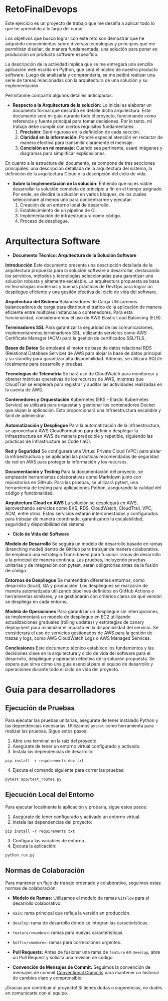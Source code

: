 # RetoFinalDevops

Este ejercicio es un proyecto de trabajo que me desafía a aplicar todo lo que he aprendido a lo largo del curso.

Los objetivos que busco lograr con este reto son demostrar que he adquirido conocimientos sobre diversas tecnologías y principios que me permitirán diseñar, de manera fundamentada, una solución para poner en producción un producto software específico.

La descripción de la actividad implica que se me entregará una sencilla aplicación web escrita en Python, que será el núcleo de nuestro producto software. Luego de analizarla y comprenderla, se me pedirá realizar una serie de tareas relacionadas con la arquitectura de una solución y su implementación.

Permítanme compartir algunos detalles anticipados:
- **Respecto a la Arquitectura de la solución:** Lo inicial es elaborar un documento formal que describa en detalle dicha arquitectura. Este documento será mi guía durante todo el proyecto, funcionando como referencia y fuente principal para tomar decisiones. Por lo tanto, mi trabajo debe cumplir con ciertos requisitos fundamentales:
    1. **Precisión:** Seré riguroso en la definición de cada sección.
    2. **Claridad en la información:** Pondré especial atención en redactar de manera efectiva para transmitir claramente el mensaje.
    3. **Concisión en mi mensaje:** Cuando sea pertinente, usaré imágenes y diagramas para simplificar explicaciones.

En cuanto a la estructura del documento, se compone de tres secciones principales: una descripción detallada de la arquitectura del sistema, la definición de la arquitectura Cloud y la descripción del ciclo de vida.

- **Sobre la Implementación de la solución:** Entiendo que no es viable desarrollar la solución completa de principio a fin en el tiempo asignado. Por ende, se dividirá la solución en varios bloques, de los cuales seleccionaré al menos uno para concentrarme y ejecutar:
    1. Creación de un entorno local de desarrollo.
    2. Establecimiento de un pipeline de CI.
    3. Implementación de infraestructura como código.
    4. Proceso de despliegue.



# Arquitectura Software 

- **Documento Técnico: Arquitectura de la Solución Software**

**Introducción**
Este documento presenta una descripción detallada de la arquitectura propuesta para la solución software a desarrollar, destacando los servicios, métodos y tecnologías seleccionadas para garantizar una solución robusta y altamente escalable. La arquitectura propuesta se basa en tecnologías modernas y buenas prácticas de DevOps para lograr un despliegue eficiente y una gestión efectiva del ciclo de vida del software.

**Arquitectura del Sistema**
Balanceadores de Carga
Utilizaremos balanceadores de carga para distribuir el tráfico de la aplicación de manera eficiente entre múltiples instancias o contenedores. Para esta funcionalidad, consideraremos el uso de AWS Elastic Load Balancing (ELB).

**Terminadores SSL**
Para garantizar la seguridad de las comunicaciones, implementaremos terminadores SSL, utilizando servicios como AWS Certificate Manager (ACM) para la gestión de certificados SSL/TLS.

**Bases de Datos**
Se empleará el motor de base de datos relacional RDS (Relational Database Service) de AWS para alojar la base de datos principal y su standby para garantizar alta disponibilidad. Además, se utilizará SQLite localmente para desarrollo y pruebas.

**Tecnologías de Telemetría**
Se hará uso de CloudWatch para monitorear y obtener métricas operativas de los recursos de AWS, mientras que CloudTrail se empleará para registrar y auditar las actividades realizadas en la cuenta de AWS.

**Contenedores y Orquestación**
Kubernetes (EKS - Elastic Kubernetes Service) se utilizará para orquestar y gestionar los contenedores Docker que alojan la aplicación. Esto proporcionará una infraestructura escalable y fácil de administrar.

**Automatización y Despliegue**
Para la automatización de la infraestructura, se aprovechará AWS CloudFormation para definir y desplegar la infraestructura en AWS de manera predecible y repetible, siguiendo las prácticas de Infrastructure as Code (IaC).

**Red y Seguridad**
Se configurará una Virtual Private Cloud (VPC) para aislar la infraestructura y se aplicarán las prácticas recomendadas de seguridad de red en AWS para proteger la información y los recursos.

**Documentación y Testing**
Para la documentación del proyecto, se emplearán herramientas colaborativas como Markdown junto con repositorios en GitHub. Para las pruebas, se utilizará pytest, una herramienta de testing para aplicaciones Python, asegurando la calidad del código y funcionalidad.

**Arquitectura Cloud en AWS**
La solución se desplegará en AWS, aprovechando servicios como EKS, RDS, CloudWatch, CloudTrail, VPC, ACM, entre otros. Estos servicios estarán interconectados y configurados para trabajar de manera coordinada, garantizando la escalabilidad, seguridad y disponibilidad del sistema.


- **Ciclo de Vida del Software**

**Modelo de Desarrollo**
Se seguirá un modelo de desarrollo basado en ramas (branching model) dentro de GitHub para trabajar de manera colaborativa. Se empleará una estrategia Trunk-based para fusionar ramas de desarrollo a la principal de manera continua. Las pruebas, incluyendo pruebas unitarias y de integración con pytest, serán obligatorias antes de la fusión de código.

**Entornos de Despliegue**
Se mantendrán diferentes entornos, como desarrollo (local), QA y producción. Los despliegues se realizarán de manera automatizada utilizando pipelines definidos en GitHub Actions o herramientas similares, y se gestionarán con criterios claros de qué versión se despliega en cada entorno.

**Modelo de Operaciones**
Para garantizar un despliegue sin interrupciones, se implementará un modelo de despliegue en EC2 utilizando actualizaciones graduales (rolling updates) y estrategias de canary deployment para minimizar el impacto en la disponibilidad del servicio. Se considerará el uso de servicios gestionados de AWS para la gestión de trazas y logs, como AWS CloudWatch Logs o AWS Managed Services.

**Conclusiones**
Este documento técnico establece los fundamentos y las decisiones clave en la arquitectura y ciclo de vida del software para el desarrollo, despliegue y operación efectiva de la solución propuesta. Se espera que sirva como una guía esencial para el equipo de desarrollo y operaciones durante todo el ciclo de vida del proyecto.


# Guía para desarrolladores

## Ejecución de Pruebas

Para ejecutar las pruebas unitarias, asegúrate de tener instalado Python y las dependencias necesarias. Utilizamos `pytest` como herramienta para realizar las pruebas. Sigue estos pasos:

1. Abre una terminal en la raíz del proyecto.
2. Asegúrate de tener un entorno virtual configurado y activado.
3. Instala las dependencias de desarrollo:

`pip install -r requirements-dev.txt`

4. Ejecuta el comando siguiente para correr las pruebas:

`pytest app/test_routes.py`


## Ejecución Local del Entorno

Para ejecutar localmente la aplicación y probarla, sigue estos pasos:

1. Asegúrate de tener configurado y activado un entorno virtual.
2. Instala las dependencias del proyecto:

`pip install -r requirements.txt`

3. Configura las variables de entorno..
4. Ejecuta la aplicación:

`python run.py`


## Normas de Colaboración

Para mantener un flujo de trabajo ordenado y colaborativo, seguimos estas normas de colaboración:

- **Modelo de Ramas:**
Utilizamos el modelo de ramas `GitFlow` para el desarrollo colaborativo:
- `main`: rama principal que refleja la versión en producción.
- `develop`: rama de desarrollo donde se integran las características.
- `feature/<nombre>`: ramas para nuevas características.
- `hotfix/<nombre>`: ramas para correcciones urgentes.

- **Pull Requests:**
Antes de fusionar una rama de `feature` en `develop`, abre un Pull Request y solicita una revisión de código.

- **Convención de Mensajes de Commit:**
Seguimos la convención de mensajes de commit [Conventional Commits](https://www.conventionalcommits.org/) para mantener un historial de cambios claro y comprensible.

¡Gracias por contribuir al proyecto! Si tienes dudas o sugerencias, no dudes en comunicarte con el equipo.

